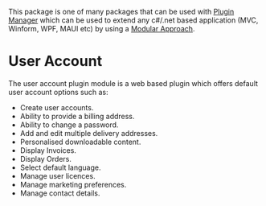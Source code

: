 ﻿This package is one of many packages that can be used with [Plugin Manager](https://www.nuget.org/packages/PluginManager) which can be used to extend any c#/.net based application (MVC, Winform, WPF, MAUI etc) by using a [Modular Approach](https://pluginmanager.website/docs/Document/A-Modular-Approach/).

# User Account
The user account plugin module is a web based plugin which offers default user account options such as:

- Create user accounts.
- Ability to provide a billing address.
- Ability to change a password.
- Add and edit multiple delivery addresses.
- Personalised downloadable content.
- Display Invoices.
- Display Orders.
- Select default language.
- Manage user licences.
- Manage marketing preferences.
- Manage contact details.